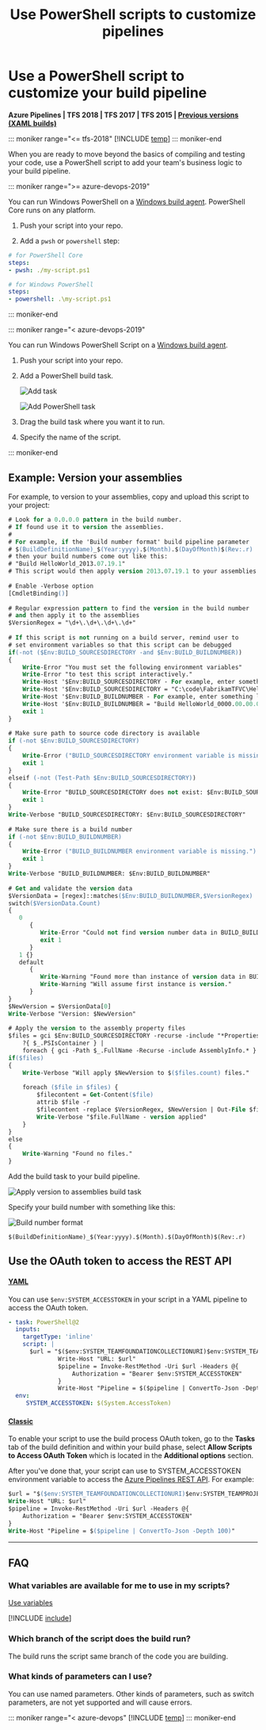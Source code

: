 ﻿---
title: Use PowerShell scripts to customize pipelines
ms.custom: seodec18
description: Learn how you can use a script to customize the build pipeline in your workflow by using Azure Pipelines or Team Foundation Server (TFS).
ms.topic: conceptual
ms.assetid: 7D184F55-18BC-40E5-8BE7-283A0DB8E823
ms.date: 12/02/2020
monikerRange: '>= tfs-2015'
---

# Use a PowerShell script to customize your build pipeline

**Azure Pipelines | TFS 2018 | TFS 2017 | TFS 2015 | [Previous versions (XAML builds)](/previous-versions/visualstudio/visual-studio-2013/dn376353(v=vs.120))**

::: moniker range="<= tfs-2018"
[!INCLUDE [temp](../includes/concept-rename-note.md)]
::: moniker-end

When you are ready to move beyond the basics of compiling and testing your code, use a PowerShell script to add your team's business logic to your build pipeline.

::: moniker range=">= azure-devops-2019"

You can run Windows PowerShell on a [Windows build agent](../agents/v2-windows.md).
PowerShell Core runs on any platform.

1. Push your script into your repo.

2. Add a `pwsh` or `powershell` step:

```yaml
# for PowerShell Core
steps:
- pwsh: ./my-script.ps1

# for Windows PowerShell
steps:
- powershell: .\my-script.ps1
```

::: moniker-end

::: moniker range="< azure-devops-2019"

You can run Windows PowerShell Script on a [Windows build agent](../agents/v2-windows.md).

1. Push your script into your repo.

2. Add a PowerShell build task.

   ![Add task](media/BldStepAddBegin.png)

   ![Add PowerShell task](media/BldScriptPSAdd.png)

3. Drag the build task where you want it to run.

4. Specify the name of the script.

::: moniker-end

## Example: Version your assemblies

For example, to version to your assemblies, copy and upload this script to your project:

```ps
# Look for a 0.0.0.0 pattern in the build number.
# If found use it to version the assemblies.
#
# For example, if the 'Build number format' build pipeline parameter 
# $(BuildDefinitionName)_$(Year:yyyy).$(Month).$(DayOfMonth)$(Rev:.r)
# then your build numbers come out like this:
# "Build HelloWorld_2013.07.19.1"
# This script would then apply version 2013.07.19.1 to your assemblies.
	
# Enable -Verbose option
[CmdletBinding()]
	
# Regular expression pattern to find the version in the build number 
# and then apply it to the assemblies
$VersionRegex = "\d+\.\d+\.\d+\.\d+"
	
# If this script is not running on a build server, remind user to 
# set environment variables so that this script can be debugged
if(-not ($Env:BUILD_SOURCESDIRECTORY -and $Env:BUILD_BUILDNUMBER))
{
	Write-Error "You must set the following environment variables"
	Write-Error "to test this script interactively."
	Write-Host '$Env:BUILD_SOURCESDIRECTORY - For example, enter something like:'
	Write-Host '$Env:BUILD_SOURCESDIRECTORY = "C:\code\FabrikamTFVC\HelloWorld"'
	Write-Host '$Env:BUILD_BUILDNUMBER - For example, enter something like:'
	Write-Host '$Env:BUILD_BUILDNUMBER = "Build HelloWorld_0000.00.00.0"'
	exit 1
}
	
# Make sure path to source code directory is available
if (-not $Env:BUILD_SOURCESDIRECTORY)
{
	Write-Error ("BUILD_SOURCESDIRECTORY environment variable is missing.")
	exit 1
}
elseif (-not (Test-Path $Env:BUILD_SOURCESDIRECTORY))
{
	Write-Error "BUILD_SOURCESDIRECTORY does not exist: $Env:BUILD_SOURCESDIRECTORY"
	exit 1
}
Write-Verbose "BUILD_SOURCESDIRECTORY: $Env:BUILD_SOURCESDIRECTORY"
	
# Make sure there is a build number
if (-not $Env:BUILD_BUILDNUMBER)
{
	Write-Error ("BUILD_BUILDNUMBER environment variable is missing.")
	exit 1
}
Write-Verbose "BUILD_BUILDNUMBER: $Env:BUILD_BUILDNUMBER"
	
# Get and validate the version data
$VersionData = [regex]::matches($Env:BUILD_BUILDNUMBER,$VersionRegex)
switch($VersionData.Count)
{
   0		
      { 
         Write-Error "Could not find version number data in BUILD_BUILDNUMBER."
         exit 1
      }
   1 {}
   default 
      { 
         Write-Warning "Found more than instance of version data in BUILD_BUILDNUMBER." 
         Write-Warning "Will assume first instance is version."
      }
}
$NewVersion = $VersionData[0]
Write-Verbose "Version: $NewVersion"
	
# Apply the version to the assembly property files
$files = gci $Env:BUILD_SOURCESDIRECTORY -recurse -include "*Properties*","My Project" | 
	?{ $_.PSIsContainer } | 
	foreach { gci -Path $_.FullName -Recurse -include AssemblyInfo.* }
if($files)
{
	Write-Verbose "Will apply $NewVersion to $($files.count) files."
	
	foreach ($file in $files) {
		$filecontent = Get-Content($file)
		attrib $file -r
		$filecontent -replace $VersionRegex, $NewVersion | Out-File $file
		Write-Verbose "$file.FullName - version applied"
	}
}
else
{
	Write-Warning "Found no files."
}
```

Add the build task to your build pipeline.

![Apply version to assemblies build task](media/BldScriptPSExmpVerAssembliesBuildStep.png)

Specify your build number with something like this:

![Build number format](media/BldScriptPSExmpVerAssembliesBuildNumFormat.png)

```
$(BuildDefinitionName)_$(Year:yyyy).$(Month).$(DayOfMonth)$(Rev:.r)
```

<a name="oauth"></a>
## Use the OAuth token to access the REST API

#### [YAML](#tab/yaml)

You can use `$env:SYSTEM_ACCESSTOKEN` in your script in a YAML pipeline to access the OAuth token. 

```yaml
- task: PowerShell@2
  inputs:
    targetType: 'inline'
    script: |
      $url = "$($env:SYSTEM_TEAMFOUNDATIONCOLLECTIONURI)$env:SYSTEM_TEAMPROJECTID/_apis/build/definitions/$($env:SYSTEM_DEFINITIONID)?api-version=5.0"
              Write-Host "URL: $url"
              $pipeline = Invoke-RestMethod -Uri $url -Headers @{
                  Authorization = "Bearer $env:SYSTEM_ACCESSTOKEN"
              }
              Write-Host "Pipeline = $($pipeline | ConvertTo-Json -Depth 100)"
  env:
     SYSTEM_ACCESSTOKEN: $(System.AccessToken)
```


#### [Classic](#tab/classic)

To enable your script to use the build process OAuth token, go to the **Tasks** tab of the build definition and within your build phase, select **Allow Scripts to Access OAuth Token** which is located in the **Additional options** section.

After you've done that, your script can use to SYSTEM_ACCESSTOKEN environment variable to access the [Azure Pipelines REST API](../../integrate/index.md). For example:

```ps
$url = "$($env:SYSTEM_TEAMFOUNDATIONCOLLECTIONURI)$env:SYSTEM_TEAMPROJECTID/_apis/build/definitions/$($env:SYSTEM_DEFINITIONID)?api-version=5.0"
Write-Host "URL: $url"
$pipeline = Invoke-RestMethod -Uri $url -Headers @{
    Authorization = "Bearer $env:SYSTEM_ACCESSTOKEN"
}
Write-Host "Pipeline = $($pipeline | ConvertTo-Json -Depth 100)"
```


--- 


## FAQ
<!-- BEGINSECTION class="md-qanda" -->


### What variables are available for me to use in my scripts?

[Use variables](../build/variables.md)

[!INCLUDE [include](../includes/variable-set-in-script-qa.md)]

### Which branch of the script does the build run?

The build runs the script same branch of the code you are building.

### What kinds of parameters can I use?

You can use named parameters. Other kinds of parameters, such as switch parameters, are not yet supported and will cause errors.

::: moniker range="< azure-devops"
[!INCLUDE [temp](../includes/qa-versions.md)]
::: moniker-end

<!-- ENDSECTION -->